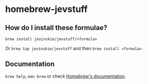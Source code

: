 # homebrew-jevstuff

## How do I install these formulae?

`brew install jevinskie/jevstuff/<formula>`

Or `brew tap jevinskie/jevstuff` and then `brew install <formula>`.

## Documentation

`brew help`, `man brew` or check [Homebrew's documentation](https://docs.brew.sh).
